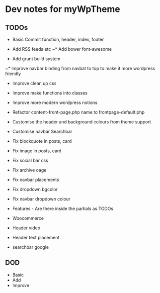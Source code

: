 Dev notes for myWpTheme
=======================

TODOs
----------------------

* Basic Commit function, header, index, footer

* Add RSS feeds etc
~* Add bower font-awesome
* Add grunt build system

~* Improve navbar binding from navbat to top to make it more wordpress friendly
* Improve clean up css
* Improve make functions into classes
* Improve more modern wordpress notions
* Refactor content-front-page.php name to frontpage-default.php

* Customise the header and background colours from theme support
* Customise navbar Searchbar

* Fix blockquote in posts, card
* Fix image in posts, card
* Fix social bar css 
* Fix archive oage
* Fix navbar placements
* Fix dropdown bgcolor
* Fix navbar dropdown colour

* Features - Are there inside the partials as TODOs

* Woocommerce
* Header video
* Header text placement
* searchbar google

DOD
----------------------

* Basic
* Add
* Improve

